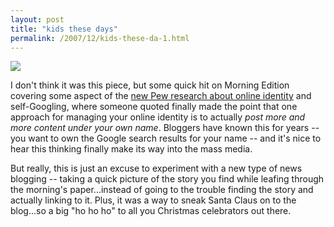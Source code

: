 ```yaml
---
layout: post
title: "kids these days"
permalink: /2007/12/kids-these-da-1.html
---
```


[![](https://farm3.static.flickr.com/2404/2126345374_382de7fccd_m.jpg)](http://www.flickr.com/photos/msippey/2126345374/ "photo sharing")  

I don't think it was this piece, but some quick hit on Morning Edition covering some aspect of the [new Pew research about online identity](http://www.pewinternet.org/PPF/r/229/report_display.asp) and self-Googling, where someone quoted finally made the point that one approach for managing your online identity is to actually _post more and more content under your own name_. Bloggers have known this for years -- you want to own the Google search results for your name -- and it's nice to hear this thinking finally make its way into the mass media.  
  
But really, this is just an excuse to experiment with a new type of news blogging -- taking a quick picture of the story you find while leafing through the morning's paper...instead of going to the trouble finding the story and actually linking to it. Plus, it was a way to sneak Santa Claus on to the blog...so a big "ho ho ho" to all you Christmas celebrators out there.